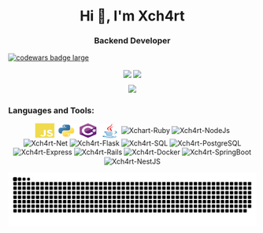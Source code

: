 <h1 align="center">Hi 👋, I'm Xch4rt</h1>
<h3 align="center">Backend Developer</h3>

<a target="_blank" href="https://www.codewars.com/r/C6HkBg"><img src="https://www.codewars.com/users/Xch4rt/badges/large" alt="codewars badge large" /></a>


  
<p align="center">
  <img height="180em" src="https://github-readme-stats.vercel.app/api?username=Xch4rt&show_icons=true&theme=dark&count_private=true" align="center"/>


  <img height="180em" src="https://github-readme-stats.vercel.app/api/top-langs/?username=Xch4rt&layout=compact&theme=dark" align="center" />
</p>

<div align="center">
<img src="http://github-profile-summary-cards.vercel.app/api/cards/profile-details?username=Xch4rt&theme=github_dark"/>
</div>


<!--<h3 align="left">Connect with me:</h3>-->



<h3 align="left">Languages and Tools:</h3>

<div align="center">
<img align="center" alt="Xch4rt-Js" height="30" width="40" src="https://raw.githubusercontent.com/devicons/devicon/master/icons/javascript/javascript-plain.svg">
  <img align="center" alt="Xch4rt-Python" height="30" width="40" src="https://raw.githubusercontent.com/devicons/devicon/master/icons/python/python-original.svg">
  <img align="center" alt="Xch4rt-Csharp" height="30" width="40" src="https://raw.githubusercontent.com/devicons/devicon/master/icons/csharp/csharp-original.svg">
  <img align="center" alt="Xch4rt-Java" height="30" width="40" src="https://raw.githubusercontent.com/devicons/devicon/master/icons/java/java-original.svg">
   <img align="center" alt = "Xchart-Ruby" height = "30" width = "40 "src="https://cdn.jsdelivr.net/gh/devicons/devicon/icons/ruby/ruby-original.svg" />
   <img align="center" alt="Xch4rt-NodeJs" height="40" width="50" src="https://cdn.jsdelivr.net/gh/devicons/devicon/icons/nodejs/nodejs-original.svg" />
</div>
<div align="center">
 <img align="center" alt="Xch4rt-Net" height="40" width="50" src="https://cdn.jsdelivr.net/gh/devicons/devicon/icons/dot-net/dot-net-original.svg" />
  <img  align="center" alt="Xch4rt-Flask" height="40" width="50"  src="https://cdn.jsdelivr.net/gh/devicons/devicon/icons/flask/flask-original.svg" />
   <img align="center" alt="Xch4rt-SQL" height="40" width="50" src="https://user-images.githubusercontent.com/35347784/193437960-149f9eab-4f58-4194-9554-9794182a0aa4.svg" />
    <img align="center" alt="Xch4rt-PostgreSQL" height="40" width="50" src="https://cdn.jsdelivr.net/gh/devicons/devicon/icons/postgresql/postgresql-original.svg" />
    <img align="center" alt="Xch4rt-Express" height="40" width="50" src="https://user-images.githubusercontent.com/35347784/193438101-18258d31-e489-47ef-8a61-e8d1881b4b7d.svg"/>
     <img align="center" alt="Xch4rt-Rails" height="40" width="50" src="https://cdn.jsdelivr.net/gh/devicons/devicon/icons/rails/rails-plain.svg" />
            <img align="center" alt="Xch4rt-Docker" height="40" width="50"  src="https://cdn.jsdelivr.net/gh/devicons/devicon/icons/docker/docker-plain-wordmark.svg" />
            <img align="center" alt="Xch4rt-SpringBoot" height="40" width="50"  src="https://cdn.jsdelivr.net/gh/devicons/devicon/icons/spring/spring-original.svg" />
            <img align="center" alt="Xch4rt-NestJS" height="40" width="50" src="https://cdn.jsdelivr.net/gh/devicons/devicon/icons/nestjs/nestjs-plain.svg" />
          
          
</div>




![Snake animation](https://github.com/Xch4rt/Xch4rt/blob/output/github-contribution-grid-snake.svg)

